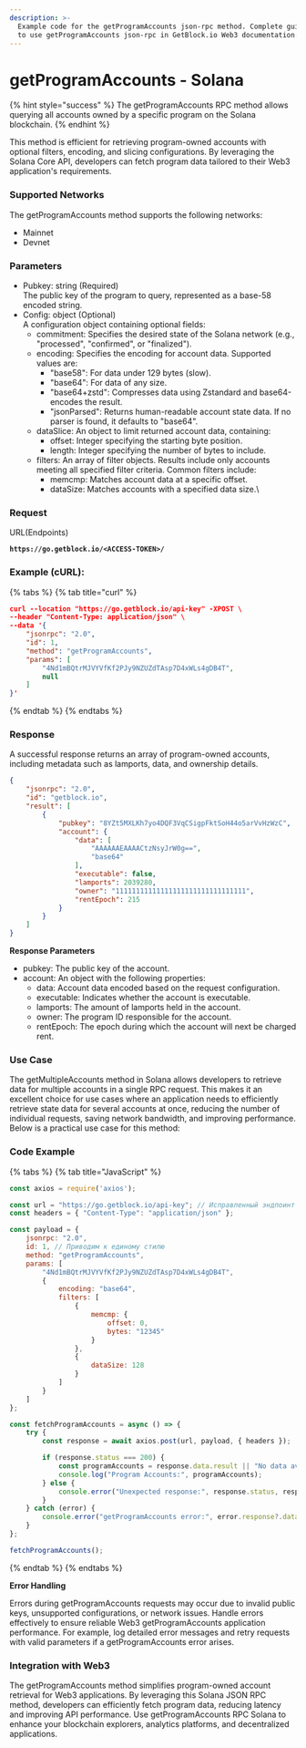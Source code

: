 ```yaml
---
description: >-
  Example code for the getProgramAccounts json-rpc method. Сomplete guide on how
  to use getProgramAccounts json-rpc in GetBlock.io Web3 documentation.
---
```


# getProgramAccounts - Solana

{% hint style="success" %}
The getProgramAccounts RPC method allows querying all accounts owned by a specific program on the Solana blockchain.
{% endhint %}

This method is efficient for retrieving program-owned accounts with optional filters, encoding, and slicing configurations. By leveraging the Solana Core API, developers can fetch program data tailored to their Web3 application's requirements.

### **Supported Networks**

The getProgramAccounts method supports the following networks:

* Mainnet
* Devnet

### Parameters

* Pubkey: string (Required)\
  The public key of the program to query, represented as a base-58 encoded string.
* Config: object (Optional)\
  A configuration object containing optional fields:
  * commitment: Specifies the desired state of the Solana network (e.g., "processed", "confirmed", or "finalized").
  * encoding: Specifies the encoding for account data. Supported values are:
    * "base58": For data under 129 bytes (slow).
    * "base64": For data of any size.
    * "base64+zstd": Compresses data using Zstandard and base64-encodes the result.
    * "jsonParsed": Returns human-readable account state data. If no parser is found, it defaults to "base64".
  * dataSlice: An object to limit returned account data, containing:
    * offset: Integer specifying the starting byte position.
    * length: Integer specifying the number of bytes to include.
  * filters: An array of filter objects. Results include only accounts meeting all specified filter criteria. Common filters include:
    * memcmp: Matches account data at a specific offset.
    * dataSize: Matches accounts with a specified data size.\


### Request

URL(Endpoints)

<pre class="language-json" data-full-width="false"><code class="lang-json"><strong>https://go.getblock.io/&#x3C;ACCESS-TOKEN>/
</strong></code></pre>

### Example (cURL):

{% tabs %}
{% tab title="curl" %}
```json
curl --location "https://go.getblock.io/api-key" -XPOST \
--header "Content-Type: application/json" \
--data '{
    "jsonrpc": "2.0",
    "id": 1,
    "method": "getProgramAccounts",
    "params": [
        "4Nd1mBQtrMJVYVfKf2PJy9NZUZdTAsp7D4xWLs4gDB4T",
        null
    ]
}'
```
{% endtab %}
{% endtabs %}

### Response

A successful response returns an array of program-owned accounts, including metadata such as lamports, data, and ownership details.

```json
{
    "jsonrpc": "2.0",
    "id": "getblock.io",
    "result": [
        {
            "pubkey": "8YZt5MXLKh7yo4DQF3VqCSigpFktSoH44o5arVvHzWzC",
            "account": {
                "data": [
                    "AAAAAAEAAAACtzNsyJrW0g==",
                    "base64"
                ],
                "executable": false,
                "lamports": 2039280,
                "owner": "11111111111111111111111111111111",
                "rentEpoch": 215
            }
        }
    ]
}
```

**Response Parameters**

* pubkey: The public key of the account.
* account: An object with the following properties:
  * data: Account data encoded based on the request configuration.
  * executable: Indicates whether the account is executable.
  * lamports: The amount of lamports held in the account.
  * owner: The program ID responsible for the account.
  * rentEpoch: The epoch during which the account will next be charged rent.

### Use Case

The getMultipleAccounts method in Solana allows developers to retrieve data for multiple accounts in a single RPC request. This makes it an excellent choice for use cases where an application needs to efficiently retrieve state data for several accounts at once, reducing the number of individual requests, saving network bandwidth, and improving performance. Below is a practical use case for this method:

### Code Example

{% tabs %}
{% tab title="JavaScript" %}
```javascript
const axios = require('axios');

const url = "https://go.getblock.io/api-key"; // Исправленный эндпоинт
const headers = { "Content-Type": "application/json" };

const payload = {
    jsonrpc: "2.0",
    id: 1, // Приводим к единому стилю
    method: "getProgramAccounts",
    params: [
        "4Nd1mBQtrMJVYVfKf2PJy9NZUZdTAsp7D4xWLs4gDB4T",
        {
            encoding: "base64",
            filters: [
                {
                    memcmp: {
                        offset: 0,
                        bytes: "12345"
                    }
                },
                {
                    dataSize: 128
                }
            ]
        }
    ]
};

const fetchProgramAccounts = async () => {
    try {
        const response = await axios.post(url, payload, { headers });

        if (response.status === 200) {
            const programAccounts = response.data.result || "No data available";
            console.log("Program Accounts:", programAccounts);
        } else {
            console.error("Unexpected response:", response.status, response.statusText);
        }
    } catch (error) {
        console.error("getProgramAccounts error:", error.response?.data || error.message);
    }
};

fetchProgramAccounts();
```
{% endtab %}
{% endtabs %}

**Error Handling**

Errors during getProgramAccounts requests may occur due to invalid public keys, unsupported configurations, or network issues. Handle errors effectively to ensure reliable Web3 getProgramAccounts application performance. For example, log detailed error messages and retry requests with valid parameters if a getProgramAccounts error arises.

### Integration with Web3

The getProgramAccounts method simplifies program-owned account retrieval for Web3 applications. By leveraging this Solana JSON RPC method, developers can efficiently fetch program data, reducing latency and improving API performance. Use getProgramAccounts RPC Solana to enhance your blockchain explorers, analytics platforms, and decentralized applications.
